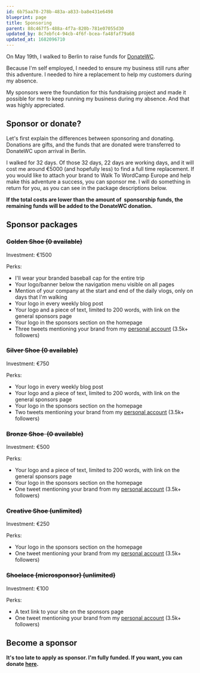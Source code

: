 ```yaml
---
id: 6b75aa78-278b-483a-a833-ba8e431e6498
blueprint: page
title: Sponsoring
parent: 88c467f5-488a-4f7a-820b-781e07055d30
updated_by: 8c7ebfc4-94cb-4f6f-bcea-fa48faf79a68
updated_at: 1682096710
---
```

On May 19th, I walked to Berlin to raise funds for [DonateWC](https://donatewc.org/).

Because I'm self employed, I needed to ensure my business still runs after this adventure. I needed to hire a replacement to help my customers during my absence. 

My sponsors were the foundation for this fundraising project and made it possible for me to keep running my business during my absence. And that was highly appreciated.

Sponsor or donate?
------------------

Let's first explain the differences between sponsoring and donating. Donations are gifts, and the funds that are donated were transferred to DonateWC upon arrival in Berlin. 

I walked for 32 days. Of those 32 days, 22 days are working days, and it will cost me around €5000 (and hopefully less) to find a full time replacement. If you would like to attach your brand to Walk To WordCamp Europe and help make this adventure a success, you can sponsor me. I will do something in return for you, as you can see in the package descriptions below.

**If the total costs are lower than the amount of  sponsorship funds, the remaining funds will be added to the DonateWC donation.**

Sponsor packages
----------------

### ~~Golden Shoe (0 available)~~

Investment: €1500

Perks:

-   I'll wear your branded baseball cap for the entire trip
-   Your logo/banner below the navigation menu visible on all pages
-   Mention of your company at the start and end of the daily vlogs, only on days that I'm walking
-   Your logo in every weekly blog post
-   Your logo and a piece of text, limited to 200 words, with link on the general sponsors page
-   Your logo in the sponsors section on the homepage
-   Three tweets mentioning your brand from my [personal account](https://twitter.com/mbootsman) (3.5k+ followers)

### ~~Silver Shoe (0 available)~~

Investment: €750

Perks:

-   Your logo in every weekly blog post
-   Your logo and a piece of text, limited to 200 words, with link on the general sponsors page
-   Your logo in the sponsors section on the homepage
-   Two tweets mentioning your brand from my [personal account](https://twitter.com/mbootsman) (3.5k+ followers)

### ~~Bronze Shoe  (0 available)~~

Investment: €500

Perks:

-   Your logo and a piece of text, limited to 200 words, with link on the general sponsors page
-   Your logo in the sponsors section on the homepage
-   One tweet mentioning your brand from my [personal account](https://twitter.com/mbootsman) (3.5k+ followers)

### ~~Creative Shoe (unlimited)~~

Investment: €250

Perks:

-   Your logo in the sponsors section on the homepage
-   One tweet mentioning your brand from my [personal account](https://twitter.com/mbootsman) (3.5k+ followers)

### ~~Shoelace (microsponsor) (unlimited)~~

Investment: €100

Perks:

-   A text link to your site on the sponsors page
-   One tweet mentioning your brand from my [personal account](https://twitter.com/mbootsman) (3.5k+ followers)

Become a sponsor
----------------

**It's too late to apply as sponsor. I'm fully funded. If you want, you can donate [here](/donate/).**